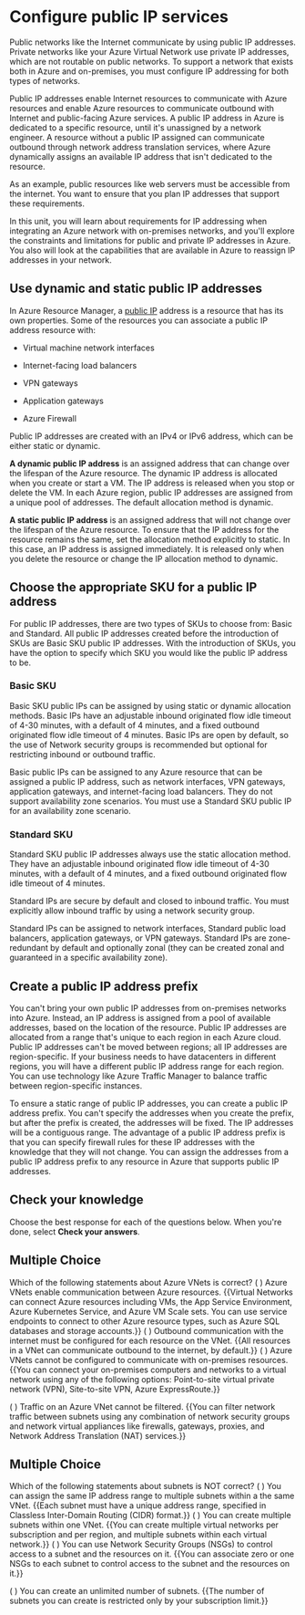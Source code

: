 # Configure public IP services 

Public networks like the Internet communicate by using public IP addresses. Private networks like your Azure Virtual Network use private IP addresses, which are not routable on public networks. To support a network that exists both in Azure and on-premises, you must configure IP addressing for both types of networks.

Public IP addresses enable Internet resources to communicate with Azure resources and enable Azure resources to communicate outbound with Internet and public-facing Azure services. A public IP address in Azure is dedicated to a specific resource, until it's unassigned by a network engineer. A resource without a public IP assigned can communicate outbound through network address translation services, where Azure dynamically assigns an available IP address that isn't dedicated to the resource. 

As an example, public resources like web servers must be accessible from the internet. You want to ensure that you plan IP addresses that support these requirements.

In this unit, you will learn about requirements for IP addressing when integrating an Azure network with on-premises networks, and you'll explore the constraints and limitations for public and private IP addresses in Azure. You also will look at the capabilities that are available in Azure to reassign IP addresses in your network.

## Use dynamic and static public IP addresses

In Azure Resource Manager, a [public IP](https://docs.microsoft.com/en-us/azure/virtual-network/virtual-network-public-ip-address) address is a resource that has its own properties. Some of the resources you can associate a public IP address resource with:

- Virtual machine network interfaces

- Internet-facing load balancers

- VPN gateways

- Application gateways

- Azure Firewall

Public IP addresses are created with an IPv4 or IPv6 address, which can be either static or dynamic. 

**A dynamic public IP address** is an assigned address that can change over the lifespan of the Azure resource. The dynamic IP address is allocated when you create or start a VM. The IP address is released when you stop or delete the VM. In each Azure region, public IP addresses are assigned from a unique pool of addresses. The default allocation method is dynamic.

**A static public IP address** is an assigned address that will not change over the lifespan of the Azure resource. To ensure that the IP address for the resource remains the same, set the allocation method explicitly to static. In this case, an IP address is assigned immediately. It is released only when you delete the resource or change the IP allocation method to dynamic.

## Choose the appropriate SKU for a public IP address 

For public IP addresses, there are two types of SKUs to choose from: Basic and Standard. All public IP addresses created before the introduction of SKUs are Basic SKU public IP addresses. With the introduction of SKUs, you have the option to specify which SKU you would like the public IP address to be.

### Basic SKU

Basic SKU public IPs can be assigned by using static or dynamic allocation methods. Basic IPs have an adjustable inbound originated flow idle timeout of 4-30 minutes, with a default of 4 minutes, and a fixed outbound originated flow idle timeout of 4 minutes. Basic IPs are open by default, so the use of Network security groups is recommended but optional for restricting inbound or outbound traffic.

Basic public IPs can be assigned to any Azure resource that can be assigned a public IP address, such as network interfaces, VPN gateways, application gateways, and internet-facing load balancers. They do not support availability zone scenarios. You must use a Standard SKU public IP for an availability zone scenario.

### Standard SKU

Standard SKU public IP addresses always use the static allocation method. They have an adjustable inbound originated flow idle timeout of 4-30 minutes, with a default of 4 minutes, and a fixed outbound originated flow idle timeout of 4 minutes.

Standard IPs are secure by default and closed to inbound traffic. You must explicitly allow inbound traffic by using a network security group.

Standard IPs can be assigned to network interfaces, Standard public load balancers, application gateways, or VPN gateways. Standard IPs are zone-redundant by default and optionally zonal (they can be created zonal and guaranteed in a specific availability zone).

## Create a public IP address prefix

You can't bring your own public IP addresses from on-premises networks into Azure. Instead, an IP address is assigned from a pool of available addresses, based on the location of the resource. Public IP addresses are allocated from a range that's unique to each region in each Azure cloud. Public IP addresses can't be moved between regions; all IP addresses are region-specific. If your business needs to have datacenters in different regions, you will have a different public IP address range for each region. You can use technology like Azure Traffic Manager to balance traffic between region-specific instances.

To ensure a static range of public IP addresses, you can create a public IP address prefix. You can't specify the addresses when you create the prefix, but after the prefix is created, the addresses will be fixed. The IP addresses will be a contiguous range. The advantage of a public IP address prefix is that you can specify firewall rules for these IP addresses with the knowledge that they will not change. You can assign the addresses from a public IP address prefix to any resource in Azure that supports public IP addresses.

## Check your knowledge 

Choose the best response for each of the questions below. When you're done, select **Check your answers**.

## Multiple Choice

Which of the following statements about Azure VNets is correct?
( ) Azure VNets enable communication between Azure resources. {{Virtual Networks can connect Azure resources including VMs, the App Service Environment, Azure Kubernetes Service, and Azure VM Scale sets. You can use service endpoints to connect to other Azure resource types, such as Azure SQL databases and storage accounts.}}
( ) Outbound communication with the internet must be configured for each resource on the VNet. {{All resources in a VNet can communicate outbound to the internet, by default.}}
( ) Azure VNets cannot be configured to communicate with on-premises resources. {{You can connect your on-premises computers and networks to a virtual network using any of the following options: Point-to-site virtual private network (VPN), Site-to-site VPN, Azure ExpressRoute.}} 

( ) Traffic on an Azure VNet cannot be filtered. {{You can filter network traffic between subnets using any combination of network security groups and network virtual appliances like firewalls, gateways, proxies, and Network Address Translation (NAT) services.}} 

## Multiple Choice 

Which of the following statements about subnets is NOT correct?
( ) You can assign the same IP address range to multiple subnets within a the same VNet. {{Each subnet must have a unique address range, specified in Classless Inter-Domain Routing (CIDR) format.}}
( ) You can create multiple subnets within one VNet. {{You can create multiple virtual networks per subscription and per region, and multiple subnets within each virtual network.}}
( ) You can use Network Security Groups (NSGs) to control access to a subnet and the resources on it. {{You can associate zero or one NSGs to each subnet to control access to the subnet and the resources on it.}}

( ) You can create an unlimited number of subnets. {{The number of subnets you can create is restricted only by your subscription limit.}} 
